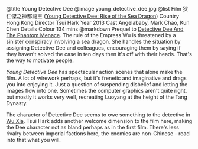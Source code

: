 @title		Young Detective Dee
@image		young_detective_dee.jpg
@list
Film		&#29380;&#20161;&#20625;&#20043;&#31070;&#37117;&#40845;&#29579; ([Young Detective Dee: Rise of the Sea Dragon](https://www.imdb.com/title/tt2992146/))
Country		Hong Kong
Director		Tsui Hark
Year		2013
Cast		Angelababy, Mark Chao, Kun Chen
Details		Colour 134 mins
@markdown
Prequel to [Detective Dee And The Phantom Menace](https://www.imdb.com/title/tt1123373/).
The rule of the Empress Wu is threatened by a sinister conspiracy
involving a sea dragon.  She handles the situation by assigning Detective
Dee and colleagues, encouraging them by saying if they haven't solved the
case in ten days then it's off with their heads.  That's the way to
motivate people.

*Young Detective Dee* has spectacular action scenes that alone make
the film.  A lot of wirework perhaps, but it's frenetic and
imaginative and drags you into enjoying it.  Just a question of
suspending disbelief and letting the images flow into one.  Sometimes
the computer graphics aren't quite right, but mostly it works very well,
recreating Luoyang at the height of the Tang Dynasty.

The character of Detective Dee seems to owe something to the detective
in [Wu Xia](https://www.imdb.com/title/tt1718199/).  Tsui Hark adds another
welcome dimension to the film here, making the Dee character not as bland
perhaps as in the first film.  There's less rivalry between
imperial factions here, the enemies are non-Chinese - read into
that what you will.
